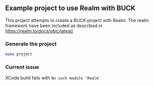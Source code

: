 ## Example project to use Realm with BUCK

This project attempts to create a BUCK project with Realm. The realm framework have been included as described in https://realm.io/docs/objc/latest/

### Generate the project

```bash
make project
```

### Current issue
XCode build fails with `No such module 'Realm'`